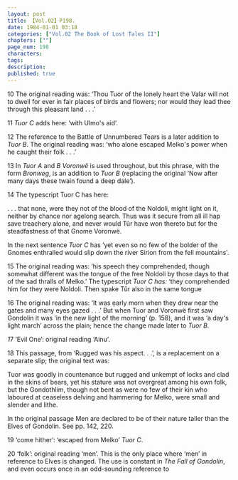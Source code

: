 ```yaml
---
layout: post
title: 【Vol.02】P198.
date: 1984-01-01 03:18
categories: ["Vol.02 The Book of Lost Tales II"]
chapters: [""]
page_num: 198
characters: 
tags: 
description: 
published: true
---
```


<p style="text-indent: 0;">
10   The original reading was: ‘Thou Tuor of the lonely heart the Valar will not to dwell for ever in fair places of birds and flowers; nor would they lead thee through this pleasant land . . .’
</p>

11     <I>Tuor C</I> adds here: ‘with Ulmo's aid’.

12   The reference to the Battle of Unnumbered Tears is a later addition to <I>Tuor B</I>. The original reading was: ‘who alone escaped Melko's power when he caught their folk . . .’

13   In <I>Tuor A</I> and <I>B Voronwë</I> is used throughout, but this phrase, with the form <I>Bronweg</I>, is an addition to <I>Tuor B</I> (replacing the original ‘Now after many days these twain found a deep dale’).

14   The typescript Tuor C has here:

. . . that none, were they not of the blood of the Noldoli, might light on it, neither by chance nor agelong search. Thus was it secure from all ill hap save treachery alone, and never would Tûr have won thereto but for the steadfastness of that Gnome Voronwë.

In the next sentence <I>Tuor C</I> has ‘yet even so no few of the bolder of the Gnomes enthralled would slip down the river Sirion from the fell mountains'.

15   The original reading was: ‘his speech they comprehended, though somewhat different was the tongue of the free Noldoli by those days to that of the sad thralls of Melko.’ The typescript <I>Tuor C has:</I> ‘they comprehended him for they were Noldoli. Then spake Tûr also in the same tongue

16 The original reading was: ‘It was early morn when they drew near the gates and many eyes gazed . . .’ But when Tuor and Voronwë first saw Gondolin it was ‘in the new light of the morning’ (p. 158), and it was ‘a day's light march’ across the plain; hence the change made later to <I>Tuor B</I>.

<I>1</I>7<I></I>   ‘Evil One’: original reading ‘Ainu’.

18 This passage, from ‘Rugged was his aspect. . .’, is a replacement on a separate slip; the original text was:

Tuor was goodly in countenance but rugged and unkempt of locks and clad in the skins of bears, yet his stature was not overgreat among his own folk, but the Gondothlim, though not bent as were no few of their kin who laboured at ceaseless delving and hammering for Melko, were small and slender and lithe.

In the original passage Men are declared to be of their nature taller than the Elves of Gondolin. See pp. 142, 220.

19   ‘come hither’: ‘escaped from Melko’ <I>Tuor C</I>.

20   ‘folk’: original reading ‘men’. This is the only place where ‘men’ in reference to Elves is changed. The use is constant in <I>The Fall of Gondolin</I>, and even occurs once in an odd-sounding reference to


